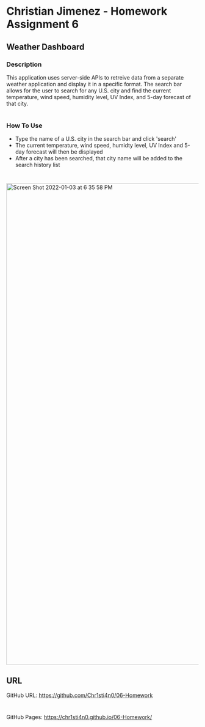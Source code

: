 # Christian Jimenez - Homework Assignment 6

## Weather Dashboard

### Description
This application uses server-side APIs to retreive data from a separate weather application and display it in a specific format. The search bar allows for the user to search for any U.S. city and find the current temperature, wind speed, humidity level, UV Index, and 5-day forecast of that city. 

#

### How To Use
- Type the name of a U.S. city in the search bar and click 'search'
- The current temperature, wind speed, humidty level, UV Index and 5-day forecast will then be displayed
- After a city has been searched, that city name will be added to the search history list

#
<img width="1259" alt="Screen Shot 2022-01-03 at 6 35 58 PM" src="https://user-images.githubusercontent.com/92955084/147998219-678c551b-1b6b-44d6-8ffb-68e8f9dcede0.png">


## URL
GitHub URL: https://github.com/Chr1sti4n0/06-Homework
#
GitHub Pages: https://chr1sti4n0.github.io/06-Homework/